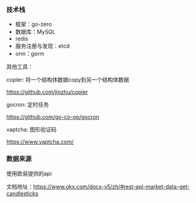 


### 技术栈
* 框架：go-zero
* 数据库：MySQL
* redis
* 服务注册与发现：etcd
* orm：gorm

其他工具：

copier: 将一个结构体数据copy到另一个结构体数据

https://github.com/jinzhu/copier
  
gocron: 定时任务

  https://github.com/go-co-op/gocron

vaptcha: 图形验证码

  https://www.vaptcha.com/



### 数据来源
 使用欧易提供的api

 文档地址：https://www.okx.com/docs-v5/zh/#rest-api-market-data-get-candlesticks
 